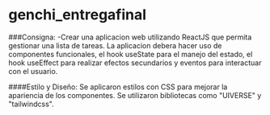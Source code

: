 # genchi_entregafinal

###Consigna:
-Crear una aplicacion web utilizando ReactJS que permita gestionar una lista de tareas. La aplicacion debera hacer uso de componentes funcionales, el hook useState para el manejo del estado, el hook useEffect para realizar efectos secundarios y eventos para interactuar con el usuario.

####Estilo y Diseño:
Se aplicaron estilos con CSS para mejorar la apariencia de los componentes.
Se utilizaron bibliotecas como "UIVERSE" y "tailwindcss".
